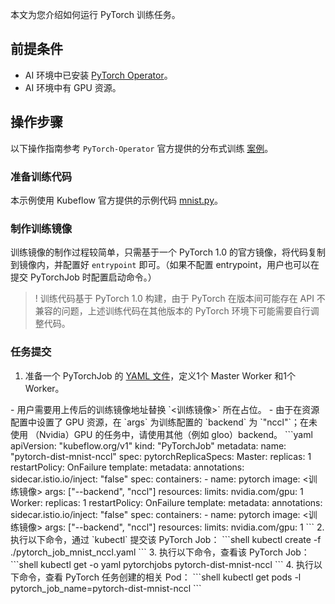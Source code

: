本文为您介绍如何运行 PyTorch 训练任务。


## 前提条件

- AI 环境中已安装 [PyTorch Operator](https://cloud.tencent.com/document/product/457/62633)。
- AI 环境中有 GPU 资源。

## 操作步骤

以下操作指南参考 `PyTorch-Operator` 官方提供的分布式训练 [案例](https://github.com/kubeflow/pytorch-operator/tree/master/examples/mnist)。

### 准备训练代码

本示例使用 Kubeflow 官方提供的示例代码 [mnist.py](https://raw.githubusercontent.com/kubeflow/pytorch-operator/master/examples/mnist/mnist.py)。

### 制作训练镜像

训练镜像的制作过程较简单，只需基于一个 PyTorch 1.0 的官方镜像，将代码复制到镜像内，并配置好 `entrypoint` 即可。（如果不配置 entrypoint，用户也可以在提交 PyTorchJob 时配置启动命令。）

> ! 训练代码基于 PyTorch 1.0 构建，由于 PyTorch 在版本间可能存在 API 不兼容的问题，上述训练代码在其他版本的 PyTorch 环境下可能需要自行调整代码。

### 任务提交

1. 准备一个 PyTorchJob 的 [YAML 文件](https://raw.githubusercontent.com/kubeflow/pytorch-operator/master/examples/mnist/v1/pytorch_job_mnist_nccl.yaml)，定义1个 Master Worker 和1个 Worker。
<dx-alert infotype="notice" title=" ">
- 用户需要用上传后的训练镜像地址替换  `<训练镜像>` 所在占位。
- 由于在资源配置中设置了 GPU 资源，在 `args` 为训练配置的 `backend` 为 `"nccl"`；在未使用 （Nvidia）GPU 的任务中，请使用其他（例如 gloo）backend。
</dx-alert>
```yaml
apiVersion: "kubeflow.org/v1"
kind: "PyTorchJob"
metadata:
  name: "pytorch-dist-mnist-nccl"
spec:
  pytorchReplicaSpecs:
    Master:
      replicas: 1
      restartPolicy: OnFailure
      template:
        metadata:
          annotations:
            sidecar.istio.io/inject: "false"
        spec:
          containers:
            - name: pytorch
              image: <训练镜像>
              args: ["--backend", "nccl"]
              resources: 
                limits:
                  nvidia.com/gpu: 1
    Worker:
      replicas: 1
      restartPolicy: OnFailure
      template:
        metadata:
          annotations:
            sidecar.istio.io/inject: "false"
        spec:
          containers: 
            - name: pytorch
              image: <训练镜像>
              args: ["--backend", "nccl"]
              resources: 
                limits:
                  nvidia.com/gpu: 1
```
2. 执行以下命令，通过 `kubectl` 提交该 PyTorch Job：
```shell
kubectl create -f ./pytorch_job_mnist_nccl.yaml
```
3. 执行以下命令，查看该 PyTorch Job：
```shell
kubectl get -o yaml pytorchjobs pytorch-dist-mnist-nccl
```
4. 执行以下命令，查看 PyTorch 任务创建的相关 Pod：
```shell
kubectl get pods -l pytorch_job_name=pytorch-dist-mnist-nccl  
```


